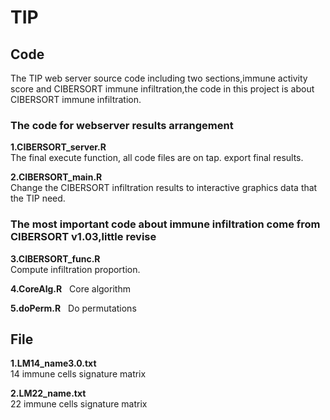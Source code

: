 # TIP
## Code
The TIP web server source code including two sections,immune activity score and CIBERSORT immune infiltration,the code in this project is about CIBERSORT immune infiltration. 

### The code for webserver results arrangement  
**1.CIBERSORT_server.R**  
The final execute function, all code files are on tap. export final results.  

**2.CIBERSORT_main.R**  
Change the CIBERSORT infiltration results to interactive graphics data that the TIP need.  

### The most important code about immune infiltration come from CIBERSORT v1.03,little revise

**3.CIBERSORT_func.R**  
Compute infiltration proportion.

**4.CoreAlg.R**  
Core algorithm  

**5.doPerm.R**   
Do permutations  



## File
**1.LM14_name3.0.txt**  
14 immune cells signature matrix  

**2.LM22_name.txt**  
22 immune cells signature matrix  
